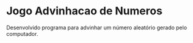 # Jogo Advinhacao de Numeros
Desenvolvido programa para advinhar um número aleatório gerado pelo computador.
